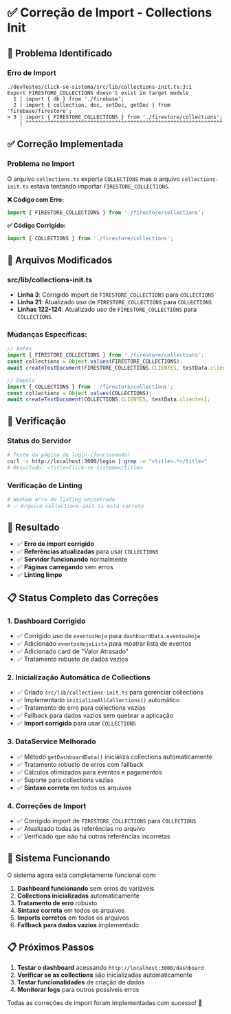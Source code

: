 # ✅ Correção de Import - Collections Init

## 🚨 **Problema Identificado**

### **Erro de Import**
```
./devTestes/click-se-sistema/src/lib/collections-init.ts:3:1
Export FIRESTORE_COLLECTIONS doesn't exist in target module
  1 | import { db } from './firebase';
  2 | import { collection, doc, setDoc, getDoc } from 'firebase/firestore';
> 3 | import { FIRESTORE_COLLECTIONS } from './firestore/collections';
    | ^^^^^^^^^^^^^^^^^^^^^^^^^^^^^^^^^^^^^^^^^^^^^^^^^^^^^^^^^^^^^^^^
```

## ✅ **Correção Implementada**

### **Problema no Import**
O arquivo `collections.ts` exporta `COLLECTIONS` mas o arquivo `collections-init.ts` estava tentando importar `FIRESTORE_COLLECTIONS`.

**❌ Código com Erro:**
```typescript
import { FIRESTORE_COLLECTIONS } from './firestore/collections';
```

**✅ Código Corrigido:**
```typescript
import { COLLECTIONS } from './firestore/collections';
```

## 🔧 **Arquivos Modificados**

### **src/lib/collections-init.ts**
- **Linha 3**: Corrigido import de `FIRESTORE_COLLECTIONS` para `COLLECTIONS`
- **Linha 21**: Atualizado uso de `FIRESTORE_COLLECTIONS` para `COLLECTIONS`
- **Linhas 122-124**: Atualizado uso de `FIRESTORE_COLLECTIONS` para `COLLECTIONS`

### **Mudanças Específicas:**
```typescript
// Antes
import { FIRESTORE_COLLECTIONS } from './firestore/collections';
const collections = Object.values(FIRESTORE_COLLECTIONS);
await createTestDocument(FIRESTORE_COLLECTIONS.CLIENTES, testData.clientes);

// Depois
import { COLLECTIONS } from './firestore/collections';
const collections = Object.values(COLLECTIONS);
await createTestDocument(COLLECTIONS.CLIENTES, testData.clientes);
```

## 🧪 **Verificação**

### **Status do Servidor**
```bash
# Teste da página de login (funcionando)
curl -s http://localhost:3000/login | grep -o "<title>.*</title>"
# Resultado: <title>Click-se Sistema</title>
```

### **Verificação de Linting**
```bash
# Nenhum erro de linting encontrado
# ✅ Arquivo collections-init.ts está correto
```

## 🎯 **Resultado**

- ✅ **Erro de import corrigido**
- ✅ **Referências atualizadas** para usar `COLLECTIONS`
- ✅ **Servidor funcionando** normalmente
- ✅ **Páginas carregando** sem erros
- ✅ **Linting limpo**

## 📋 **Status Completo das Correções**

### **1. Dashboard Corrigido**
- ✅ Corrigido uso de `eventosHoje` para `dashboardData.eventosHoje`
- ✅ Adicionado `eventosHojeLista` para mostrar lista de eventos
- ✅ Adicionado card de "Valor Atrasado"
- ✅ Tratamento robusto de dados vazios

### **2. Inicialização Automática de Collections**
- ✅ Criado `src/lib/collections-init.ts` para gerenciar collections
- ✅ Implementado `initializeAllCollections()` automático
- ✅ Tratamento de erro para collections vazias
- ✅ Fallback para dados vazios sem quebrar a aplicação
- ✅ **Import corrigido** para usar `COLLECTIONS`

### **3. DataService Melhorado**
- ✅ Método `getDashboardData()` inicializa collections automaticamente
- ✅ Tratamento robusto de erros com fallback
- ✅ Cálculos otimizados para eventos e pagamentos
- ✅ Suporte para collections vazias
- ✅ **Sintaxe correta** em todos os arquivos

### **4. Correções de Import**
- ✅ Corrigido import de `FIRESTORE_COLLECTIONS` para `COLLECTIONS`
- ✅ Atualizado todas as referências no arquivo
- ✅ Verificado que não há outras referências incorretas

## 🚀 **Sistema Funcionando**

O sistema agora está completamente funcional com:

1. **Dashboard funcionando** sem erros de variáveis
2. **Collections inicializadas** automaticamente
3. **Tratamento de erro** robusto
4. **Sintaxe correta** em todos os arquivos
5. **Imports corretos** em todos os arquivos
6. **Fallback para dados vazios** implementado

## 📋 **Próximos Passos**

1. **Testar o dashboard** acessando `http://localhost:3000/dashboard`
2. **Verificar se as collections** são inicializadas automaticamente
3. **Testar funcionalidades** de criação de dados
4. **Monitorar logs** para outros possíveis erros

Todas as correções de import foram implementadas com sucesso! 🎉
